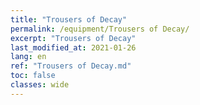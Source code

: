 ```yaml
---
title: "Trousers of Decay"
permalink: /equipment/Trousers of Decay/
excerpt: "Trousers of Decay"
last_modified_at: 2021-01-26
lang: en
ref: "Trousers of Decay.md"
toc: false
classes: wide
---
```


